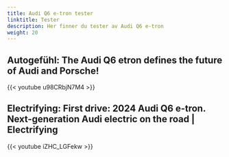 ```yaml
---
title: Audi Q6 e-tron tester
linktitle: Tester
description: Her finner du tester av Audi Q6 e-tron
weight: 20
---
```



## Autogefühl: The Audi Q6 etron defines the future of Audi and Porsche!

{{< youtube u98CRbjN7M4 >}}


## Electrifying: First drive: 2024 Audi Q6 e-tron. Next-generation Audi electric on the road | Electrifying

{{< youtube iZHC_LGFekw >}}

